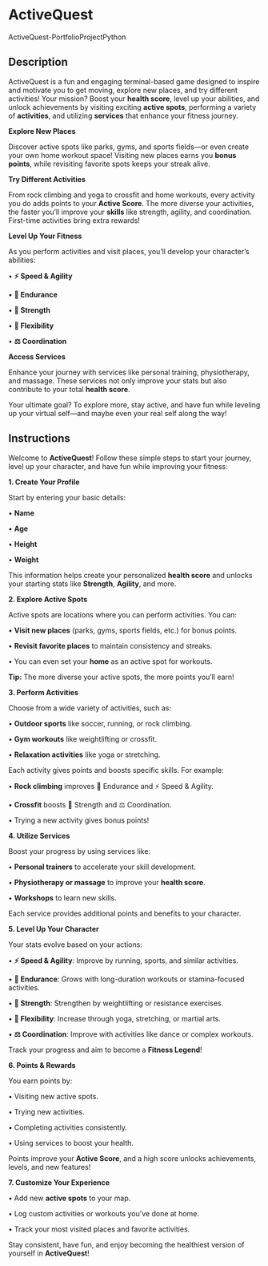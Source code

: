 # ActiveQuest
ActiveQuest-PortfolioProjectPython

## Description
ActiveQuest is a fun and engaging terminal-based game designed to inspire and motivate you to get moving, explore new places, and try different activities! Your mission? Boost your **health score**, level up your abilities, and unlock achievements by visiting exciting **active spots**, performing a variety of **activities**, and utilizing **services** that enhance your fitness journey.

**Explore New Places**

Discover active spots like parks, gyms, and sports fields—or even create your own home workout space! Visiting new places earns you **bonus points**, while revisiting favorite spots keeps your streak alive.

**Try Different Activities**

From rock climbing and yoga to crossfit and home workouts, every activity you do adds points to your **Active Score**. The more diverse your activities, the faster you’ll improve your **skills** like strength, agility, and coordination. First-time activities bring extra rewards!

**Level Up Your Fitness**

As you perform activities and visit places, you’ll develop your character’s abilities:

•	**⚡ Speed & Agility**

•	**🐢 Endurance**

•	**💪 Strength**

•	**🧘 Flexibility**

•	**⚖️ Coordination**

**Access Services**

Enhance your journey with services like personal training, physiotherapy, and massage. These services not only improve your stats but also contribute to your total **health score**.

Your ultimate goal? To explore more, stay active, and have fun while leveling up your virtual self—and maybe even your real self along the way!

## Instructions
Welcome to **ActiveQuest**! Follow these simple steps to start your journey, level up your character, and have fun while improving your fitness:

**1. Create Your Profile**

Start by entering your basic details:

•	**Name**

•	**Age**

•	**Height**

•	**Weight**

This information helps create your personalized **health score** and unlocks your starting stats like **Strength**, **Agility**, and more.

**2. Explore Active Spots**

Active spots are locations where you can perform activities. You can:

•	**Visit new places** (parks, gyms, sports fields, etc.) for bonus points.

•	**Revisit favorite places** to maintain consistency and streaks.

•	You can even set your **home** as an active spot for workouts.

**Tip:** The more diverse your active spots, the more points you’ll earn!

**3. Perform Activities**

Choose from a wide variety of activities, such as:

•	**Outdoor sports** like soccer, running, or rock climbing.

•	**Gym workouts** like weightlifting or crossfit.

•	**Relaxation activities** like yoga or stretching.

Each activity gives points and boosts specific skills. For example:

•	**Rock climbing** improves 🐢 Endurance and ⚡ Speed & Agility.

•	**Crossfit** boosts 💪 Strength and ⚖️ Coordination.

•	Trying a new activity gives bonus points!

**4. Utilize Services**

Boost your progress by using services like:

•	**Personal trainers** to accelerate your skill development.

•	**Physiotherapy or massage** to improve your **health score**.

•	**Workshops** to learn new skills.

Each service provides additional points and benefits to your character.

**5. Level Up Your Character**

Your stats evolve based on your actions:

•	**⚡ Speed & Agility**: Improve by running, sports, and similar activities.

•	**🐢 Endurance**: Grows with long-duration workouts or stamina-focused activities.

•	**💪 Strength**: Strengthen by weightlifting or resistance exercises.

•	**🧘 Flexibility**: Increase through yoga, stretching, or martial arts.

•	**⚖️ Coordination**: Improve with activities like dance or complex workouts.

Track your progress and aim to become a **Fitness Legend**!

**6. Points & Rewards**

You earn points by:

•	Visiting new active spots.

•	Trying new activities.

•	Completing activities consistently.

•	Using services to boost your health.

Points improve your **Active Score**, and a high score unlocks achievements, levels, and new features!

**7. Customize Your Experience**

•	Add new **active spots** to your map.

•	Log custom activities or workouts you’ve done at home.

•	Track your most visited places and favorite activities.

Stay consistent, have fun, and enjoy becoming the healthiest version of yourself in **ActiveQuest**!
